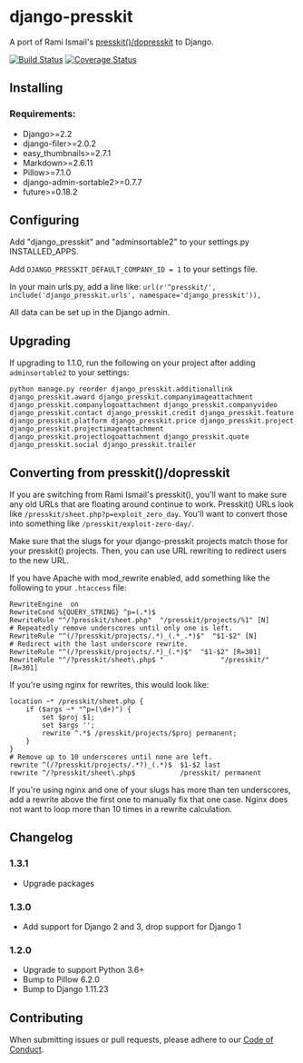 # django-presskit
A port of Rami Ismail's [presskit()/dopresskit](https://github.com/ramiismail/dopresskit) to Django.

[![Build Status](https://travis-ci.com/FutureProofGames/django-presskit.svg?branch=develop)](https://travis-ci.com/FutureProofGames/django-presskit) [![Coverage Status](https://coveralls.io/repos/github/FutureProofGames/django-presskit/badge.svg?branch=develop)](https://coveralls.io/github/FutureProofGames/django-presskit?branch=develop)

## Installing

### Requirements:

* Django>=2.2
* django-filer>=2.0.2
* easy_thumbnails>=2.7.1
* Markdown>=2.6.11
* Pillow>=7.1.0
* django-admin-sortable2>=0.7.7
* future>=0.18.2

## Configuring

Add "django_presskit" and "adminsortable2" to your settings.py INSTALLED_APPS.

Add `DJANGO_PRESSKIT_DEFAULT_COMPANY_ID = 1` to your settings file.

In your main urls.py, add a line like: `url(r'^presskit/', include('django_presskit.urls', namespace='django_presskit')),`

All data can be set up in the Django admin.

## Upgrading

If upgrading to 1.1.0, run the following on your project after adding `adminsortable2` to your settings:

```
python manage.py reorder django_presskit.additionallink django_presskit.award django_presskit.companyimageattachment django_presskit.companylogoattachment django_presskit.companyvideo django_presskit.contact django_presskit.credit django_presskit.feature django_presskit.platform django_presskit.price django_presskit.project django_presskit.projectimageattachment django_presskit.projectlogoattachment django_presskit.quote django_presskit.social django_presskit.trailer
```

## Converting from presskit()/dopresskit

If you are switching from Rami Ismail's presskit(), you'll want to make sure any old URLs that are floating around continue to work. Presskit() URLs look like `/presskit/sheet.php?p=exploit_zero_day`. You'll want to convert those into something like `/presskit/exploit-zero-day/`.

Make sure that the slugs for your django-presskit projects match those for your presskit() projects. Then, you can use URL rewriting to redirect users to the new URL.

If you have Apache with mod_rewrite enabled, add something like the following to your `.htaccess` file:

```
RewriteEngine  on
RewriteCond %{QUERY_STRING} ^p=(.*)$
RewriteRule "^/?presskit/sheet.php"  "/presskit/projects/%1" [N]
# Repeatedly remove underscores until only one is left.
RewriteRule "^(/?presskit/projects/.*)_(.*_.*)$"  "$1-$2" [N]
# Redirect with the last underscore rewrite.
RewriteRule "^(/?presskit/projects/.*)_(.*)$"  "$1-$2" [R=301]
RewriteRule "^/?presskit/sheet\.php$ "              "/presskit/" [R=301]
```

If you're using nginx for rewrites, this would look like:

```
location ~* /presskit/sheet.php {
    if ($args ~* "^p=(\d+)") {
        set $proj $1;
        set $args '';
        rewrite ^.*$ /presskit/projects/$proj permanent;
    }
}
# Remove up to 10 underscores until none are left.
rewrite ^(/?presskit/projects/.*?)_(.*)$  $1-$2 last
rewrite ^/?presskit/sheet\.php$           /presskit/ permanent
```
If you're using nginx and one of your slugs has more than ten underscores, add a rewrite above the first one to manually fix that one case. Nginx does not want to loop more than 10 times in a rewrite calculation.

## Changelog

### 1.3.1
* Upgrade packages

### 1.3.0

* Add support for Django 2 and 3, drop support for Django 1

### 1.2.0

* Upgrade to support Python 3.6+
* Bump to Pillow 6.2.0
* Bump to Django 1.11.23

## Contributing

When submitting issues or pull requests, please adhere to our [Code of Conduct](CODE_OF_CONDUCT.md).
